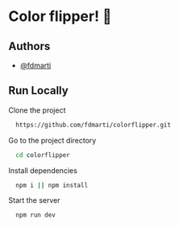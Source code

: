 
# Color flipper! 👋


## Authors

- [@fdmarti](https://github.com/fdmarti)


## Run Locally

Clone the project

```bash
  https://github.com/fdmarti/colorflipper.git
```

Go to the project directory

```bash
  cd colorflipper
```

Install dependencies

```bash
  npm i || npm install
```

Start the server

```bash
  npm run dev
```

